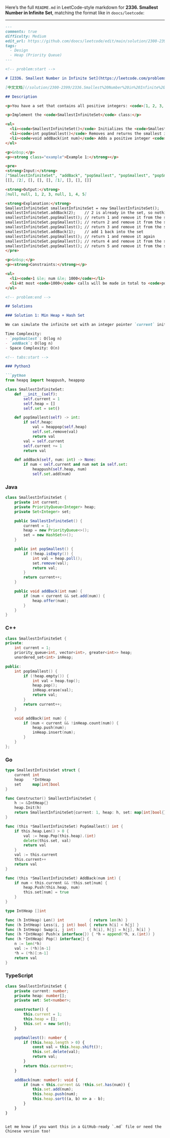 Here’s the full `README.md` in LeetCode-style markdown for **2336. Smallest Number in Infinite Set**, matching the format like in `doocs/leetcode`:

---

```markdown
---
comments: true
difficulty: Medium
edit_url: https://github.com/doocs/leetcode/edit/main/solution/2300-2399/2336.Smallest%20Number%20in%20Infinite%20Set/README_EN.md
tags:
  - Design
  - Heap (Priority Queue)
---

<!-- problem:start -->

# [2336. Smallest Number in Infinite Set](https://leetcode.com/problems/smallest-number-in-infinite-set)

[中文文档](/solution/2300-2399/2336.Smallest%20Number%20in%20Infinite%20Set/README.md)

## Description

<p>You have a set that contains all positive integers: <code>[1, 2, 3, 4, 5, ...]</code>.</p>

<p>Implement the <code>SmallestInfiniteSet</code> class:</p>

<ul>
  <li><code>SmallestInfiniteSet()</code> Initializes the <code>SmallestInfiniteSet</code> object to contain all positive integers.</li>
  <li><code>int popSmallest()</code> Removes and returns the smallest integer contained in the infinite set.</li>
  <li><code>void addBack(int num)</code> Adds a positive integer <code>num</code> back into the infinite set if it is not already in the set.</li>
</ul>

<p>&nbsp;</p>
<p><strong class="example">Example 1:</strong></p>

<pre>
<strong>Input:</strong>
["SmallestInfiniteSet", "addBack", "popSmallest", "popSmallest", "popSmallest", "addBack", "popSmallest", "popSmallest", "popSmallest"]
[[], [2], [], [], [], [1], [], [], []]

<strong>Output:</strong>
[null, null, 1, 2, 3, null, 1, 4, 5]

<strong>Explanation:</strong>
SmallestInfiniteSet smallestInfiniteSet = new SmallestInfiniteSet();
smallestInfiniteSet.addBack(2);    // 2 is already in the set, so nothing happens
smallestInfiniteSet.popSmallest(); // return 1 and remove it from the set
smallestInfiniteSet.popSmallest(); // return 2 and remove it from the set
smallestInfiniteSet.popSmallest(); // return 3 and remove it from the set
smallestInfiniteSet.addBack(1);    // add 1 back into the set
smallestInfiniteSet.popSmallest(); // return 1 and remove it again
smallestInfiniteSet.popSmallest(); // return 4 and remove it from the set
smallestInfiniteSet.popSmallest(); // return 5 and remove it from the set
</pre>

<p>&nbsp;</p>
<p><strong>Constraints:</strong></p>

<ul>
  <li><code>1 &le; num &le; 1000</code></li>
  <li>At most <code>1000</code> calls will be made in total to <code>popSmallest</code> and <code>addBack</code>.</li>
</ul>

<!-- problem:end -->

## Solutions

### Solution 1: Min Heap + Hash Set

We can simulate the infinite set with an integer pointer `current` initialized to 1, and a min heap to manage elements that are "added back" and are smaller than `current`. A hash set tracks what’s already in the heap to avoid duplicates.

Time Complexity:
- `popSmallest`: O(log n)
- `addBack`: O(log n)
- Space Complexity: O(n)

<!-- tabs:start -->

### Python3

```python
from heapq import heappush, heappop

class SmallestInfiniteSet:
    def __init__(self):
        self.current = 1
        self.heap = []
        self.set = set()

    def popSmallest(self) -> int:
        if self.heap:
            val = heappop(self.heap)
            self.set.remove(val)
            return val
        val = self.current
        self.current += 1
        return val

    def addBack(self, num: int) -> None:
        if num < self.current and num not in self.set:
            heappush(self.heap, num)
            self.set.add(num)
```

### Java

```java
class SmallestInfiniteSet {
    private int current;
    private PriorityQueue<Integer> heap;
    private Set<Integer> set;

    public SmallestInfiniteSet() {
        current = 1;
        heap = new PriorityQueue<>();
        set = new HashSet<>();
    }

    public int popSmallest() {
        if (!heap.isEmpty()) {
            int val = heap.poll();
            set.remove(val);
            return val;
        }
        return current++;
    }

    public void addBack(int num) {
        if (num < current && set.add(num)) {
            heap.offer(num);
        }
    }
}
```

### C++

```cpp
class SmallestInfiniteSet {
private:
    int current = 1;
    priority_queue<int, vector<int>, greater<int>> heap;
    unordered_set<int> inHeap;

public:
    int popSmallest() {
        if (!heap.empty()) {
            int val = heap.top();
            heap.pop();
            inHeap.erase(val);
            return val;
        }
        return current++;
    }

    void addBack(int num) {
        if (num < current && !inHeap.count(num)) {
            heap.push(num);
            inHeap.insert(num);
        }
    }
};
```

### Go

```go
type SmallestInfiniteSet struct {
	current int
	heap    *IntHeap
	set     map[int]bool
}

func Constructor() SmallestInfiniteSet {
	h := &IntHeap{}
	heap.Init(h)
	return SmallestInfiniteSet{current: 1, heap: h, set: map[int]bool{}}
}

func (this *SmallestInfiniteSet) PopSmallest() int {
	if this.heap.Len() > 0 {
		val := heap.Pop(this.heap).(int)
		delete(this.set, val)
		return val
	}
	val := this.current
	this.current++
	return val
}

func (this *SmallestInfiniteSet) AddBack(num int) {
	if num < this.current && !this.set[num] {
		heap.Push(this.heap, num)
		this.set[num] = true
	}
}

type IntHeap []int

func (h IntHeap) Len() int           { return len(h) }
func (h IntHeap) Less(i, j int) bool { return h[i] < h[j] }
func (h IntHeap) Swap(i, j int)      { h[i], h[j] = h[j], h[i] }
func (h *IntHeap) Push(x interface{}) { *h = append(*h, x.(int)) }
func (h *IntHeap) Pop() interface{} {
	n := len(*h)
	val := (*h)[n-1]
	*h = (*h)[:n-1]
	return val
}
```

### TypeScript

```ts
class SmallestInfiniteSet {
    private current: number;
    private heap: number[];
    private set: Set<number>;

    constructor() {
        this.current = 1;
        this.heap = [];
        this.set = new Set();
    }

    popSmallest(): number {
        if (this.heap.length > 0) {
            const val = this.heap.shift()!;
            this.set.delete(val);
            return val;
        }
        return this.current++;
    }

    addBack(num: number): void {
        if (num < this.current && !this.set.has(num)) {
            this.set.add(num);
            this.heap.push(num);
            this.heap.sort((a, b) => a - b);
        }
    }
}
```

<!-- tabs:end -->
```

Let me know if you want this in a GitHub-ready `.md` file or need the Chinese version too!